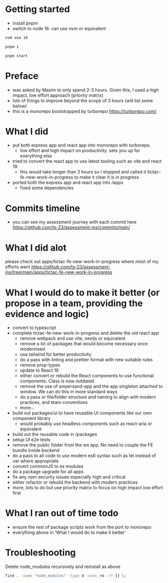 # Getting started

- install pnpm
- switch to node 16. can use nvm or equivalent

```sh
nvm use 16
```

```sh
pnpm i
```

```sh
pnpm start
```

# Preface

- was asked by Maxim to only spend 2-3 hours. Given this, I used a high impact, low effort approach (priority matrix)
- lots of things to improve beyond the scope of 3 hours (will list some below)
- this is a monorepo bootstrapped by turborepo https://turborepo.com/

# What I did

- put both express app and react app into monorepo with turborepo.
  - low effort and high impact on productivity. sets you up for everything else
- tried to convert the react app to use latest tooling such as vite and react 19
  - this would take longer than 3 hours so I stopped and called it tictac-fe-new-work-in-progress to make it clear it is in progress
- ported both the express app and react app into /apps
  - fixed some dependencies

# Commits timeline

- you can see my assessment journey with each commit here https://github.com/ts-23/assessment-ins/commits/main/

# What I did alot

please check out apps/tictac-fe-new-work-in-progress where most of my efforts went https://github.com/ts-23/assessment-ins/tree/main/apps/tictac-fe-new-work-in-progress

# What I would do to make it better (or propose in a team, providing the evidence and logic)

- convert to typescript
- complete tictac-fe-new-work-in-progress and delete the old react app
  - remove webpack and use vite, nextjs or equivalent
  - remove a lot of packages that would become necessary once modernised
  - use tailwind for better productivity
  - do a pass with linting and prettier format with new suitable rules
  - remove prop-types
  - update to React 19
  - either convert or rebuild the React components to use functional components. Class is now outdated
  - remove the use of ampersand-app and the app singleton attached to window. We can do this in more standard ways
  - do a pass or file/folder structure and naming to align with modern practices, and team conventions
  - more...
- build out packages/ui to have reusable UI components like our own component library
  - would probably use headless components such as react-aria or equivalent
- build out the reusable code in /packages
- setup UI e2e tests
- remove the public folder from the ws app. No need to couple the FE bundle inside backend
- do a pass to all code to use modern es6 syntax such as let instead of var where appropriate
- convert commonJS to es modules
- do a package upgrade for all apps
- fix any npm security issues especially high and critical
- either refactor or rebuild the backend with modern practices
- more, lots to do but use priority matrix to focus on high impact low effort first

# What I ran out of time todo

- ensure the rest of package scripts work from the port to monorepo
- everything above in 'What I would do to make it better'

# Troubleshooting

Delete node_modules recursively and reinstall as above

```sh
find . -name "node_modules" -type d -exec rm -rf {} \;
```
